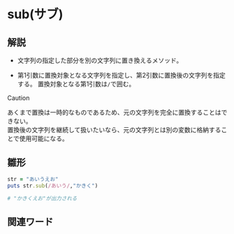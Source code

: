 # sub(サブ)  
## 解説  
* 文字列の指定した部分を別の文字列に置き換えるメソッド。    
  
* 第1引数に置換対象となる文字列を指定し、第2引数に置換後の文字列を指定する。
  置換対象となる第1引数は`/`で囲む。 

>[!CAUTION]
>あくまで置換は一時的なものであるため、元の文字列を完全に置換することはできない。  
>置換後の文字列を継続して扱いたいなら、元の文字列とは別の変数に格納することで使用可能になる。

## 雛形   
```ruby
str = "あいうえお"
puts str.sub(/あいう/,"かきく")

# "かきくえお"が出力される
```
## 関連ワード  
